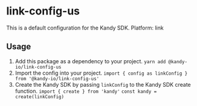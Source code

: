 # link-config-us
This is a default configuration for the Kandy SDK.
Platform: link

## Usage

1. Add this package as a dependency to your project.
 `yarn add @kandy-io/link-config-us`
2. Import the config into your project.
 `import { config as linkConfig } from '@kandy-io/link-config-us'`
3. Create the Kandy SDK by passing `linkConfig` to the Kandy SDK create function.
 `import { create } from 'kandy'`
 `const kandy = create(linkConfig)`
